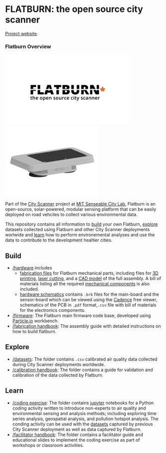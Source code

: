 # FLATBURN: the open source city scanner

[Project website](https://senseable.mit.edu/flatburn).

### Flatburn Overview
<img src="https://github.com/MIT-Senseable-City-Lab/OSCS/blob/main/flatburn-images/cover.jpeg" width="400px"><img src="https://github.com/MIT-Senseable-City-Lab/OSCS/blob/main/flatburn-images/Flatburn-design.png" width="300px">

Part of the [City Scanner](https://senseable.mit.edu/cityscanner/) project at [MIT Senseable City Lab](https://senseable.mit.edu), Flatburn is an open-source, solar-powered, modular sensing platform that can be easily deployed on road vehciles to collect various environmental data. 

This repository contains all information to [build](build) your own Flatburn, [explore](explore) datasets collected using Flatburn and other City Scanner deployments worlwide and [learn](learn) how to perform environemental analyses and use the data to contribute to the development healtier cities.

## Build
 - [/hardware](Build/Hardware) includes 
    - [fabrication files](Build/Hardware%20enclosure) for Flatburn mechanical parts, including files for [3D printing](Build/Hardware/Hardware%20enclosure/To%20Print), [laser cutting](Build/Hardware/Hardware%20enclosure/To%20lasercut), and a [CAD model](Build/Hardware/Hardware%20enclosure/Flatburn_assembly.step) of the full assembly. A bill of materials listing all the required [mechanical components](https://docs.google.com/spreadsheets/d/1oa0ZC6CXszNmvcmob7ju2rJUDLLGSCP4pCBNqtu63Sk/edit?usp=sharing) is also included.
    - [hardware schematics](Build/Hardware/Hardware%20schematics) contains `.brb` files for the main-board and the sensor-board which can be viewed using the [Cadence](https://www.cadence.com/en_US/home/tools/pcb-design-and-analysis/allegro-downloads-start.html) free viewer, schematics of the PCB in `.pdf` format,`.csv` file with bill of materials for the electronics components.
 - [/firmware](Build/Firmware): The Flatburn main firmware code base, developed using [Particle.io](https://www.particle.io/workbench/) workbench.
 - [/fabrication handbook](Build/Handbook): The assembly guide with detailed instructions on how to build flatburn.


## Explore
- [/datasets](Explore/Datasets): The folder contains `.csv` calibrated air quality data collected during City Scanner deployments worldwide. 
- [/calibration handbook](Explore/Calibration%20Handbook): The folder contains a guide for validation and calibration of the data collected by Flatburn.


## Learn
- [/coding exercise](Learn/Coding%20Exercise): The folder contains [jupyter](https://jupyter.org/) notebooks for a Python coding activity written to introduce non-experts to air quality and environmental sensing and analysis methods; including exploring time series analysis, geospatial analysis, and pollution hotspot analysis. The conding activity can be used with the [datasets](Explore/Datasets) captured by previous City Scanner deployment as well as data captured by Flatburn.
- [/facilitator handbook](Learn/Facilitator%20Handbook): The folder contains a facilitator guide and educational slides to implement the coding exercise as part of workshops or classroom activities.


